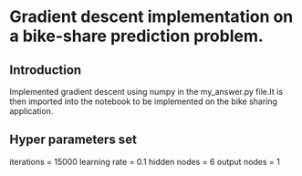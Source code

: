 # Gradient descent implementation on a bike-share prediction problem.

## Introduction

Implemented gradient descent using numpy in the my_answer.py file.It is then imported into the notebook to be implemented on the bike sharing application.

## Hyper parameters set

iterations = 15000
learning rate = 0.1
hidden nodes = 6
output nodes = 1
 
